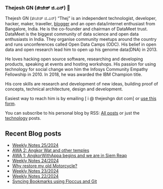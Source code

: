 ### Thejesh GN (ತೇಜೇಶ್ ಜಿ.ಎನ್) 👋

Thejesh GN (ತೇಜೇಶ್ ಜಿ.ಎನ್) “Thej” is an independent technologist, developer, hacker, maker, traveller, [blogger](https://thejeshgn.com/) and an open data/internet enthusiast from Bangalore, India. He is the co-founder and chairman of DataMeet trust. DataMeet is the biggest community of data science and open data enthusiasts in India. They organise community meetups around the country and runs unconferences called Open Data Camps (ODC). His belief in open data and open research lead him to open up his genome data(DNA) in 2013.

He loves hacking open source software, researching and developing products, speaking at events and hosting workshops. His passion for using technology for social change won him the Infosys Community Empathy Fellowship in 2010. In 2018, he was awarded the IBM Champion title.

His core skills are research and development of new ideas, building proof of concepts, technical architecture, design and development.

Easiest way to reach him is by emailing [ i @ thejeshgn dot com] or [use this form](https://thejeshgn.com/contact/).

You can subscribe to his personal blog by RSS: [All posts](https://feeds.thejeshgn.com/thejeshgn) or just the [technology](https://feeds.thejeshgn.com/technology) posts.

## Recent Blog posts
<!-- BLOG-POST-LIST:START -->
- [Weekly Notes 25/2024](https://thejeshgn.com/2024/06/21/weekly-notes-25-2024/)
- [AWA 2: Angkor Wat and other temples](https://thejeshgn.com/2024/06/21/awa-2-angkor-wat-and-other-temples/)
- [AWA 1: AngkorWithAppa begins and we are in Siem Reap](https://thejeshgn.com/2024/06/20/awa-1-angkorwithappa-begins-and-we-are-in-siem-reap/)
- [Weekly Notes 24/2024](https://thejeshgn.com/2024/06/14/weekly-notes-24-2024/)
- [Why restore my old Motorcycle?](https://thejeshgn.com/2024/06/11/why-restore-my-old-motorcycle/)
- [Weekly Notes 23/2024](https://thejeshgn.com/2024/06/07/weekly-notes-23-2024/)
- [Weekly Notes 22/2024](https://thejeshgn.com/2024/05/31/weekly-notes-22-2024/)
- [Syncing Bookmarks using Floccus and Git](https://thejeshgn.com/2024/05/28/syncing-bookmarks-using-floccus-and-git/)
<!-- BLOG-POST-LIST:END -->
